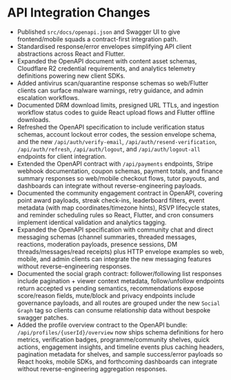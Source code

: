 # API Integration Changes

- Published `src/docs/openapi.json` and Swagger UI to give frontend/mobile squads a contract-first integration path.
- Standardised response/error envelopes simplifying API client abstractions across React and Flutter.
- Expanded the OpenAPI document with content asset schemas, Cloudflare R2 credential requirements, and analytics telemetry definitions powering new client SDKs.
- Added antivirus scan/quarantine response schemas so web/Flutter clients can surface malware warnings, retry guidance, and admin escalation workflows.
- Documented DRM download limits, presigned URL TTLs, and ingestion workflow status codes to guide React upload flows and Flutter offline downloads.
- Refreshed the OpenAPI specification to include verification status schemas, account lockout error codes, the session envelope schema, and the new `/api/auth/verify-email`, `/api/auth/resend-verification`, `/api/auth/refresh`, `/api/auth/logout`, and `/api/auth/logout-all` endpoints for client integration.
- Extended the OpenAPI contract with `/api/payments` endpoints, Stripe webhook documentation, coupon schemas, payment totals, and finance summary responses so web/mobile checkout flows, tutor payouts, and dashboards can integrate without reverse-engineering payloads.
- Documented the community engagement contract in OpenAPI, covering point award payloads, streak check-ins, leaderboard filters, event metadata (with map coordinates/timezone hints), RSVP lifecycle states, and reminder scheduling rules so React, Flutter, and cron consumers implement identical validation and analytics tagging.
- Expanded the OpenAPI specification with community chat and direct messaging schemas (channel summaries, threaded messages, reactions, moderation payloads, presence sessions, DM threads/messages/read receipts) plus HTTP envelope examples so web, mobile, and admin clients can integrate the new messaging features without reverse-engineering responses.
- Documented the social graph contract: follower/following list responses include pagination + viewer context metadata, follow/unfollow endpoints return accepted vs pending semantics, recommendations expose score/reason fields, mute/block and privacy endpoints include governance payloads, and all routes are grouped under the new `Social Graph` tag so clients can consume relationship data without bespoke swagger patches.
- Added the profile overview contract to the OpenAPI bundle: `/api/profiles/{userId}/overview` now ships schema definitions for hero metrics, verification badges, programme/community shelves, quick actions, engagement insights, and timeline events plus caching headers, pagination metadata for shelves, and sample success/error payloads so React hooks, mobile SDKs, and forthcoming dashboards can integrate without reverse-engineering aggregation responses.
